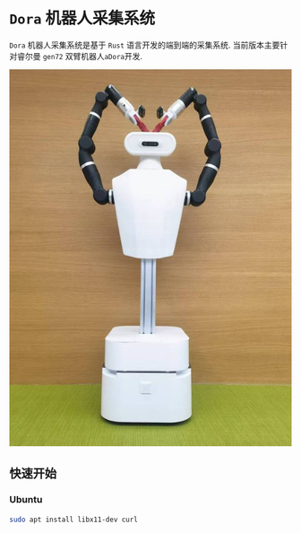 # `Dora` 机器人采集系统

`Dora` 机器人采集系统是基于 `Rust` 语言开发的端到端的采集系统. 当前版本主要针对睿尔曼 `gen72` 双臂机器人`aDora`开发.

![`aDora`](./doc/adora.jpg)


## 快速开始

### Ubuntu

```bash
sudo apt install libx11-dev curl
```


